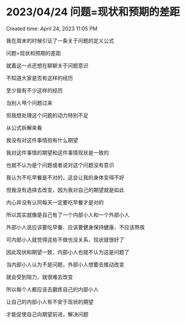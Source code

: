 # 2023/04/24 问题=现状和预期的差距

Created time: April 24, 2023 11:05 PM

我在周末的时候引证了一条关于问题的定义公式

问题=现状和预期的差距

就着这一点还想在聊聊关于问题意识

不知道大家是否有这样的经历

至少我有不少这样的经历

当别人甩个问题过来

但我想处理这个问题的动力特别不足

从公式拆解来看

我没有对这件事情抱有什么期望

我对这件事情的期望和这件事情现状是一致的

也就不认为是个问题或者说对这个问题没有意识

我认为不吃早餐是不对的，这会让我的身体变得不好

但我没有选择去改变，因为我对自己的期望就是如此

内心并没有认同每天一定要吃早餐才是对的

所以其实就像是自己有了一个内部小人和一个外部小人

外部小人说应该要吃早餐、应该要健身保持健康、不应该熬夜

可内部小人就觉得这些不做也没关系，现状就很好了

因此现状和期望一致，内部小人也就不认为这是问题了

当内部小人认为不是问题，外部小人想要去推动改变

就会受到阻力，就很难去改变

所以每个人都应该去磨炼自己的内部小人

让自己的内部小人有不安于现状的期望

才能促使自己向期望前进，解决问题